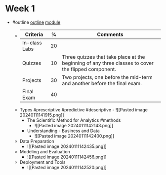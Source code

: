# Week 1
- #outline   [outline](https://www.bcit.ca/outlines/20241089232/) [module](file:///C:/Users/Markus/OneDrive%20-%20BCIT/Desktop/term4/ACIT-4880-Introduction-to-Data-Analytics/week1/Introdouction.pdf)
	- |**Criteria**|**%**|**Comments**|
	  | --- | --- | --- |
	  |In-class Labs|20| |
	  |Quizzes|10|Three quizzes that take place at the beginning of any three classes to cover the flipped component.|
	  |Projects|30|Two projects, one before the mid-term and another before the final exam.|
	  |Final Exam|40|
  -  Types #prescriptive #predictive #descriptive
		  - ![[Pasted image 20240111141915.png]] 
	  - The Scientific Method for Analytics #methods
		  - ![[Pasted image 20240111142143.png]]
	  - Understanding - Business and Data
		  - ![[Pasted image 20240111142400.png]]
	- Data Preparation
		- ![[Pasted image 20240111142435.png]]
	- Modeling and Evaluation
		- ![[Pasted image 20240111142456.png]]
	- Deployment and Tools
		- ![[Pasted image 20240111142520.png]]
